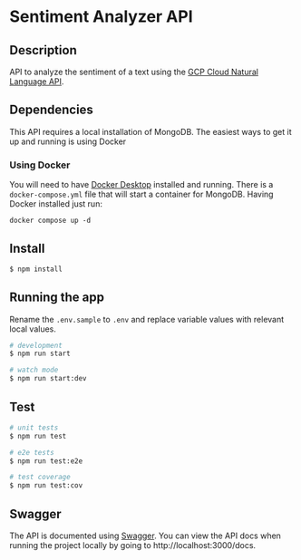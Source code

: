 # Sentiment Analyzer API

## Description

API to analyze the sentiment of a text using the [GCP Cloud Natural Language API](https://cloud.google.com/natural-language/docs).

## Dependencies

This API requires a local installation of MongoDB. The easiest ways to get it up and running is using Docker

### Using Docker

You will need to have [Docker Desktop](https://docs.docker.com/get-docker/) installed and running.
There is a `docker-compose.yml` file that will start a container for MongoDB.
Having Docker installed just run:

```
docker compose up -d
```

## Install

```bash
$ npm install
```

## Running the app

Rename the `.env.sample` to `.env` and replace variable values with relevant local values.

```bash
# development
$ npm run start

# watch mode
$ npm run start:dev
```

## Test

```bash
# unit tests
$ npm run test

# e2e tests
$ npm run test:e2e

# test coverage
$ npm run test:cov
```

## Swagger

The API is documented using [Swagger](https://docs.nestjs.com/openapi/introduction). You can view the API docs when running the project locally by going to http://localhost:3000/docs.
